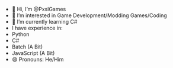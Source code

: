 - 👋 Hi, I’m @PxslGames
- 👀 I’m interested in Game Development/Modding Games/Coding
- 🌱 I’m currently learning C#
- I have experience in:
- Python
- C#
- Batch (A Bit)
- JavaScript (A Bit)
- 😄 Pronouns: He/Him
